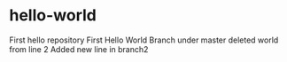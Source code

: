 # hello-world
First hello repository
First Hello World Branch under master
deleted world from line 2
Added new line in branch2
